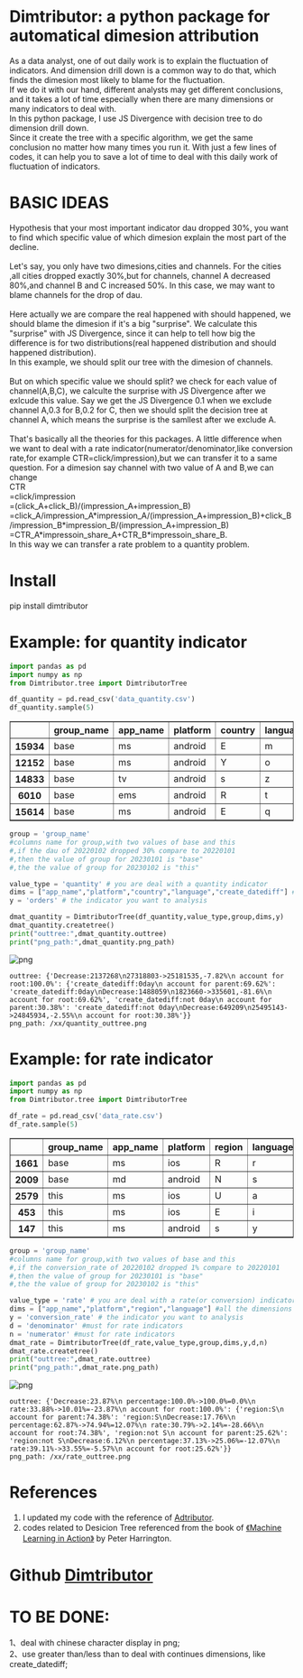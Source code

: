 # Dimtributor: a python package for automatical dimesion attribution
As a data analyst, one of out daily work is to explain the fluctuation of indicators. And dimension drill down is a common way to do that, which finds the dimesion most likely to blame for the fluctuation.</br>
If we do it with our hand, different analysts may get different conclusions, and it takes a lot of time especially when there are many dimensions or many indicators to deal with.</br>
In this python package, I use JS Divergence with decision tree to do dimension drill down.</br>
Since it create the tree with a specific algorithm, we get the same conclusion no matter how many times you run it.
With just a few lines of codes, it can help you to save a lot of time to deal with this daily work of fluctuation of indicators.

# BASIC IDEAS
Hypothesis that your most important indicator dau dropped 30%, you want to find which specific value of which dimesion explain the most part of the decline.</br></br>
Let's say, you only have two dimesions,cities and channels. For the cities ,all cities dropped exactly 30%,but for channels, channel A decreased 80%,and channel B and C increased 50%. In this case, we may want to blame channels for the drop of dau.</br></br>
Here actually we are compare the real happened with should happened, we should blame the dimesion if it's a big "surprise". We calculate this "surprise" with JS Divergence, since it can help to tell how big the difference is for two distributions(real happened distribution and should happened distribution).</br>
In this example, we should split our tree with the dimesion of channels.</br>
</br>
But on which specific value we should split? we check for each value of channel(A,B,C), we calculte the surprise with JS Divergence after we exlcude this value. Say we get the JS Divergence 0.1 when we exclude channel A,0.3 for B,0.2 for C, then we should split the decision tree at channel A, which means the surprise is the samllest after we exclude A.</br></br>
That's basically all the theories for this packages.
A little difference when we want to deal with a rate indicator(numerator/denominator,like conversion rate,for example CTR=click/impression),but we can transfer it to a same question. For a dimesion say channel with two value of A and B,we can change </br>
CTR</br>
=click/impression</br>
=(click_A+click_B)/(impression_A+impression_B)</br>
=click_A/impression_A*impression_A/(impression_A+impression_B)+click_B/impression_B\*impression_B/(impression_A+impression_B)</br>
=CTR_A\*impressoin_share_A+CTR_B\*impressoin_share_B.</br>
In this way we can transfer a rate problem to a quantity problem.


# Install
pip install dimtributor


# Example: for quantity indicator


```python
import pandas as pd 
import numpy as np
from Dimtributor.tree import DimtributorTree

df_quantity = pd.read_csv('data_quantity.csv')
df_quantity.sample(5)
```




<div>
<style scoped>
    .dataframe tbody tr th:only-of-type {
        vertical-align: middle;
    }

    .dataframe tbody tr th {
        vertical-align: top;
    }

    .dataframe thead th {
        text-align: right;
    }
</style>
<table border="1" class="dataframe">
  <thead>
    <tr style="text-align: right;">
      <th></th>
      <th>group_name</th>
      <th>app_name</th>
      <th>platform</th>
      <th>country</th>
      <th>language</th>
      <th>create_datediff</th>
      <th>orders</th>
    </tr>
  </thead>
  <tbody>
    <tr>
      <th>15934</th>
      <td>base</td>
      <td>ms</td>
      <td>android</td>
      <td>E</td>
      <td>m</td>
      <td>&gt;90day</td>
      <td>1</td>
    </tr>
    <tr>
      <th>12152</th>
      <td>base</td>
      <td>ms</td>
      <td>android</td>
      <td>Y</td>
      <td>o</td>
      <td>&gt;90day</td>
      <td>3</td>
    </tr>
    <tr>
      <th>14833</th>
      <td>base</td>
      <td>tv</td>
      <td>android</td>
      <td>s</td>
      <td>z</td>
      <td>31-90day</td>
      <td>1</td>
    </tr>
    <tr>
      <th>6010</th>
      <td>base</td>
      <td>ems</td>
      <td>android</td>
      <td>R</td>
      <td>t</td>
      <td>1-7day</td>
      <td>24</td>
    </tr>
    <tr>
      <th>15614</th>
      <td>base</td>
      <td>ms</td>
      <td>android</td>
      <td>E</td>
      <td>q</td>
      <td>31-90day</td>
      <td>1</td>
    </tr>
  </tbody>
</table>
</div>




```python
group = 'group_name' 
#columns name for group,with two values of base and this
#,if the dau of 20220102 dropped 30% compare to 20220101
#,then the value of group for 20230101 is "base"
#,the the value of group for 20230102 is "this"

value_type = 'quantity' # you are deal with a quantity indicator
dims = ["app_name","platform","country","language","create_datediff"] #all the dimensions you interested
y = 'orders' # the indicator you want to analysis

dmat_quantity = DimtributorTree(df_quantity,value_type,group,dims,y)
dmat_quantity.createtree()
print("outtree:",dmat_quantity.outtree)
print("png_path:",dmat_quantity.png_path)
```


    
![png](quantity_outtree.png)
    


    outtree: {'Decrease:2137268\n27318803->25181535,-7.82%\n account for root:100.0%': {'create_datediff:0day\n account for parent:69.62%': 'create_datediff:0day\nDecrease:1488059\n1823660->335601,-81.6%\n account for root:69.62%', 'create_datediff:not 0day\n account for parent:30.38%': 'create_datediff:not 0day\nDecrease:649209\n25495143->24845934,-2.55%\n account for root:30.38%'}}
    png_path: /xx/quantity_outtree.png


# Example: for rate indicator


```python
import pandas as pd 
import numpy as np
from Dimtributor.tree import DimtributorTree

df_rate = pd.read_csv('data_rate.csv')
df_rate.sample(5)
```




<div>
<style scoped>
    .dataframe tbody tr th:only-of-type {
        vertical-align: middle;
    }

    .dataframe tbody tr th {
        vertical-align: top;
    }

    .dataframe thead th {
        text-align: right;
    }
</style>
<table border="1" class="dataframe">
  <thead>
    <tr style="text-align: right;">
      <th></th>
      <th>group_name</th>
      <th>app_name</th>
      <th>platform</th>
      <th>region</th>
      <th>language</th>
      <th>denominator</th>
      <th>numerator</th>
      <th>conversion_rate</th>
    </tr>
  </thead>
  <tbody>
    <tr>
      <th>1661</th>
      <td>base</td>
      <td>ms</td>
      <td>ios</td>
      <td>R</td>
      <td>r</td>
      <td>2</td>
      <td>0</td>
      <td>0.000000</td>
    </tr>
    <tr>
      <th>2009</th>
      <td>base</td>
      <td>md</td>
      <td>android</td>
      <td>N</td>
      <td>s</td>
      <td>1</td>
      <td>0</td>
      <td>0.000000</td>
    </tr>
    <tr>
      <th>2579</th>
      <td>this</td>
      <td>ms</td>
      <td>ios</td>
      <td>U</td>
      <td>a</td>
      <td>1</td>
      <td>0</td>
      <td>0.000000</td>
    </tr>
    <tr>
      <th>453</th>
      <td>this</td>
      <td>ms</td>
      <td>ios</td>
      <td>E</td>
      <td>i</td>
      <td>80</td>
      <td>28</td>
      <td>0.350000</td>
    </tr>
    <tr>
      <th>147</th>
      <td>this</td>
      <td>ms</td>
      <td>android</td>
      <td>s</td>
      <td>y</td>
      <td>2160</td>
      <td>48</td>
      <td>0.033333</td>
    </tr>
  </tbody>
</table>
</div>




```python
group = 'group_name' 
#columns name for group,with two values of base and this
#,if the conversion_rate of 20220102 dropped 1% compare to 20220101
#,then the value of group for 20230101 is "base"
#,the the value of group for 20230102 is "this"

value_type = 'rate' # you are deal with a rate(or conversion) indicator
dims = ["app_name","platform","region","language"] #all the dimensions you interested
y = 'conversion_rate' # the indicator you want to analysis
d = 'denominator' #must for rate indicators
n = 'numerator' #must for rate indicators
dmat_rate = DimtributorTree(df_rate,value_type,group,dims,y,d,n)
dmat_rate.createtree()
print("outtree:",dmat_rate.outtree)
print("png_path:",dmat_rate.png_path)
```


    
![png](rate_outtree.png)
    


    outtree: {'Decrease:23.87%\n percentage:100.0%->100.0%=0.0%\n rate:33.88%->10.01%=-23.87%\n account for root:100.0%': {'region:S\n account for parent:74.38%': 'region:S\nDecrease:17.76%\n percentage:62.87%->74.94%=12.07%\n rate:30.79%->2.14%=-28.66%\n account for root:74.38%', 'region:not S\n account for parent:25.62%': 'region:not S\nDecrease:6.12%\n percentage:37.13%->25.06%=-12.07%\n rate:39.11%->33.55%=-5.57%\n account for root:25.62%'}}
    png_path: /xx/rate_outtree.png


# References
1. I updated my code with the reference of [Adtributor](https://www.usenix.org/conference/nsdi14/technical-sessions/presentation/bhagwan).
2. codes related to Desicion Tree referenced from the book of [《Machine Learning in Action》](https://www.manning.com/books/machine-learning-in-action ) by Peter Harrington.

# Github [Dimtributor](https://github.com/wronganswer/Dimtributor)

# TO BE DONE:
1、deal with chinese character display in png; </br>
2、use greater than/less than to deal with continues dimensions, like create_datediff;</br>



```python

```
